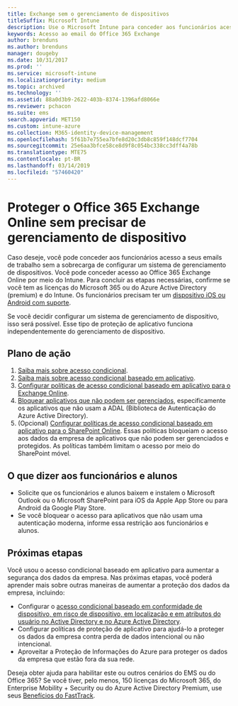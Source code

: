 ```yaml
---
title: Exchange sem o gerenciamento de dispositivos
titleSuffix: Microsoft Intune
description: Use o Microsoft Intune para conceder aos funcionários acesso ao email do Office 365 Exchange Online deles sem precisar configurar um sistema de gerenciamento de dispositivos.
keywords: Acesso ao email do Office 365 Exchange
author: brenduns
ms.author: brenduns
manager: dougeby
ms.date: 10/31/2017
ms.prod: ''
ms.service: microsoft-intune
ms.localizationpriority: medium
ms.topic: archived
ms.technology: ''
ms.assetid: 88a0d3b9-2622-403b-8374-1396afd8066e
ms.reviewer: pchacon
ms.suite: ems
search.appverid: MET150
ms.custom: intune-azure
ms.collection: M365-identity-device-management
ms.openlocfilehash: 5f61b7e755ea7bfe8d20c3db8c859f148dcf7704
ms.sourcegitcommit: 25e6aa3bfce58ce8d9f8c054bc338cc3dff4a78b
ms.translationtype: MTE75
ms.contentlocale: pt-BR
ms.lasthandoff: 03/14/2019
ms.locfileid: "57460420"
---
```

# <a name="protect-office-365-exchange-online-without-requiring-device-management"></a>Proteger o Office 365 Exchange Online sem precisar de gerenciamento de dispositivo

Caso deseje, você pode conceder aos funcionários acesso a seus emails de trabalho sem a sobrecarga de configurar um sistema de gerenciamento de dispositivos. Você pode conceder acesso ao Office 365 Exchange Online por meio do Intune. Para concluir as etapas necessárias, confirme se você tem as licenças do Microsoft 365 ou do Azure Active Directory (premium) e do Intune. Os funcionários precisam ter um [dispositivo iOS ou Android com suporte](supported-devices-browsers.md). 

Se você decidir configurar um sistema de gerenciamento de dispositivo, isso será possível. Esse tipo de proteção de aplicativo funciona independentemente do gerenciamento de dispositivo. 

## <a name="action-plan"></a>Plano de ação

1. [Saiba mais sobre acesso condicional](conditional-access.md). 
2. [Saiba mais sobre acesso condicional baseado em aplicativo](app-based-conditional-access-intune.md).
3. [Configurar políticas de acesso condicional baseado em aplicativo para o Exchange Online](app-based-conditional-access-intune-create.md).
4. [Bloquear aplicativos que não podem ser gerenciados](app-modern-authentication-block.md), especificamente os aplicativos que não usam a ADAL (Biblioteca de Autenticação do Azure Active Directory).
5. (Opcional) [Configurar políticas de acesso condicional baseado em aplicativo para o SharePoint Online](app-based-conditional-access-intune-create.md). Essas políticas bloqueiam o acesso aos dados da empresa de aplicativos que não podem ser gerenciados e protegidos. As políticas também limitam o acesso por meio do SharePoint móvel. 

## <a name="what-to-tell-employees-and-students"></a>O que dizer aos funcionários e alunos

* Solicite que os funcionários e alunos baixem e instalem o Microsoft Outlook ou o Microsoft SharePoint para iOS da Apple App Store ou para Android da Google Play Store. 
* Se você bloquear o acesso para aplicativos que não usam uma autenticação moderna, informe essa restrição aos funcionários e alunos. 

## <a name="next-steps"></a>Próximas etapas

Você usou o acesso condicional baseado em aplicativo para aumentar a segurança dos dados da empresa. Nas próximas etapas, você poderá aprender mais sobre outras maneiras de aumentar a proteção dos dados da empresa, incluindo: 

* Configurar o [acesso condicional baseado em conformidade de dispositivo, em risco de dispositivo, em localização e em atributos do usuário no Active Directory e no Azure Active Directory](https://docs.microsoft.com/azure/active-directory/active-directory-conditional-access-azure-portal).  
* Configurar políticas de proteção de aplicativo para ajudá-lo a proteger os dados da empresa contra perda de dados intencional ou não intencional. 
* Aproveitar a Proteção de Informações do Azure para proteger os dados da empresa que estão fora da sua rede. 

Deseja obter ajuda para habilitar este ou outros cenários do EMS ou do Office 365? Se você tiver, pelo menos, 150 licenças do Microsoft 365, do Enterprise Mobility + Security ou do Azure Active Directory Premium, use seus [Benefícios do FastTrack](https://docs.microsoft.com/enterprise-mobility-security/solutions/enterprise-mobility-fasttrack-program). 
